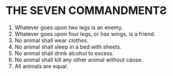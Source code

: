 # THE SEVEN COMMANDMENTƧ
1.  Whatever goes upon two legs is an enemy.
2.  Whatever goes upon four legs, or has wings, is a friend.
3.  No animal shall wear clothes.
4.  No animal shall sleep in a bed with sheets.
5.  No animal shall drink alcohol to excess.
6.  No animal shall kill any other animal without cause.
7.  All animals are equal.

